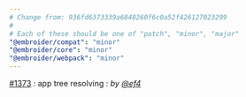 ```yaml
---
# Change from: 936fd6373339a6848260f6c0a52f426127023299
#
# Each of these should be one of "patch", "minor", "major"
"@embroider/compat": "minor"
"@embroider/core": "minor"
"@embroider/webpack": "minor"
---
```


[#1373](https://github.com/embroider-build/embroider/pull/1373) : app tree resolving : _by [@ef4](https://github.com/ef4)_
